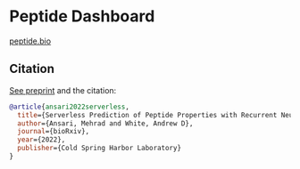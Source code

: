 Peptide Dashboard
=====

[peptide.bio](https://peptide.bio)

## Citation

[See preprint](https://www.biorxiv.org/content/10.1101/2022.05.18.492545v1.abstract) and the citation:

```bibtex
@article{ansari2022serverless,
  title={Serverless Prediction of Peptide Properties with Recurrent Neural Networks},
  author={Ansari, Mehrad and White, Andrew D},
  journal={bioRxiv},
  year={2022},
  publisher={Cold Spring Harbor Laboratory}
}
```
